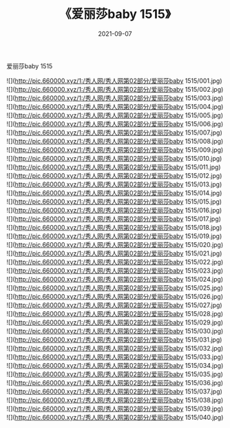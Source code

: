 ﻿---
layout: post
title:  《爱丽莎baby 1515》
date:   2021-09-07
img: http://pic.660000.xyz/1:/秀人网/秀人网第02部分/爱丽莎baby 1515/000.jpg
categories: [美女, 清纯, 唯美]
---

爱丽莎baby 1515

  ![](http://pic.660000.xyz/1:/秀人网/秀人网第02部分/爱丽莎baby 1515/001.jpg) <br> ![](http://pic.660000.xyz/1:/秀人网/秀人网第02部分/爱丽莎baby 1515/002.jpg) <br> ![](http://pic.660000.xyz/1:/秀人网/秀人网第02部分/爱丽莎baby 1515/003.jpg) <br> ![](http://pic.660000.xyz/1:/秀人网/秀人网第02部分/爱丽莎baby 1515/004.jpg) <br> ![](http://pic.660000.xyz/1:/秀人网/秀人网第02部分/爱丽莎baby 1515/005.jpg) <br> ![](http://pic.660000.xyz/1:/秀人网/秀人网第02部分/爱丽莎baby 1515/006.jpg) <br> ![](http://pic.660000.xyz/1:/秀人网/秀人网第02部分/爱丽莎baby 1515/007.jpg) <br> ![](http://pic.660000.xyz/1:/秀人网/秀人网第02部分/爱丽莎baby 1515/008.jpg) <br> ![](http://pic.660000.xyz/1:/秀人网/秀人网第02部分/爱丽莎baby 1515/009.jpg) <br> ![](http://pic.660000.xyz/1:/秀人网/秀人网第02部分/爱丽莎baby 1515/010.jpg) <br> ![](http://pic.660000.xyz/1:/秀人网/秀人网第02部分/爱丽莎baby 1515/011.jpg) <br> ![](http://pic.660000.xyz/1:/秀人网/秀人网第02部分/爱丽莎baby 1515/012.jpg) <br> ![](http://pic.660000.xyz/1:/秀人网/秀人网第02部分/爱丽莎baby 1515/013.jpg) <br> ![](http://pic.660000.xyz/1:/秀人网/秀人网第02部分/爱丽莎baby 1515/014.jpg) <br> ![](http://pic.660000.xyz/1:/秀人网/秀人网第02部分/爱丽莎baby 1515/015.jpg) <br> ![](http://pic.660000.xyz/1:/秀人网/秀人网第02部分/爱丽莎baby 1515/016.jpg) <br> ![](http://pic.660000.xyz/1:/秀人网/秀人网第02部分/爱丽莎baby 1515/017.jpg) <br> ![](http://pic.660000.xyz/1:/秀人网/秀人网第02部分/爱丽莎baby 1515/018.jpg) <br> ![](http://pic.660000.xyz/1:/秀人网/秀人网第02部分/爱丽莎baby 1515/019.jpg) <br> ![](http://pic.660000.xyz/1:/秀人网/秀人网第02部分/爱丽莎baby 1515/020.jpg) <br> ![](http://pic.660000.xyz/1:/秀人网/秀人网第02部分/爱丽莎baby 1515/021.jpg) <br> ![](http://pic.660000.xyz/1:/秀人网/秀人网第02部分/爱丽莎baby 1515/022.jpg) <br> ![](http://pic.660000.xyz/1:/秀人网/秀人网第02部分/爱丽莎baby 1515/023.jpg) <br> ![](http://pic.660000.xyz/1:/秀人网/秀人网第02部分/爱丽莎baby 1515/024.jpg) <br> ![](http://pic.660000.xyz/1:/秀人网/秀人网第02部分/爱丽莎baby 1515/025.jpg) <br> ![](http://pic.660000.xyz/1:/秀人网/秀人网第02部分/爱丽莎baby 1515/026.jpg) <br> ![](http://pic.660000.xyz/1:/秀人网/秀人网第02部分/爱丽莎baby 1515/027.jpg) <br> ![](http://pic.660000.xyz/1:/秀人网/秀人网第02部分/爱丽莎baby 1515/028.jpg) <br> ![](http://pic.660000.xyz/1:/秀人网/秀人网第02部分/爱丽莎baby 1515/029.jpg) <br> ![](http://pic.660000.xyz/1:/秀人网/秀人网第02部分/爱丽莎baby 1515/030.jpg) <br> ![](http://pic.660000.xyz/1:/秀人网/秀人网第02部分/爱丽莎baby 1515/031.jpg) <br> ![](http://pic.660000.xyz/1:/秀人网/秀人网第02部分/爱丽莎baby 1515/032.jpg) <br> ![](http://pic.660000.xyz/1:/秀人网/秀人网第02部分/爱丽莎baby 1515/033.jpg) <br> ![](http://pic.660000.xyz/1:/秀人网/秀人网第02部分/爱丽莎baby 1515/034.jpg) <br> ![](http://pic.660000.xyz/1:/秀人网/秀人网第02部分/爱丽莎baby 1515/035.jpg) <br> ![](http://pic.660000.xyz/1:/秀人网/秀人网第02部分/爱丽莎baby 1515/036.jpg) <br> ![](http://pic.660000.xyz/1:/秀人网/秀人网第02部分/爱丽莎baby 1515/037.jpg) <br> ![](http://pic.660000.xyz/1:/秀人网/秀人网第02部分/爱丽莎baby 1515/038.jpg) <br> ![](http://pic.660000.xyz/1:/秀人网/秀人网第02部分/爱丽莎baby 1515/039.jpg) <br> ![](http://pic.660000.xyz/1:/秀人网/秀人网第02部分/爱丽莎baby 1515/040.jpg) <br>